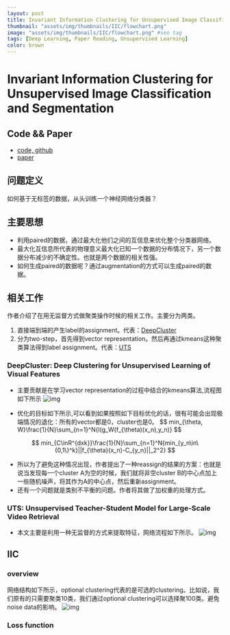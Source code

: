 ```yaml
---
layout: post
title: Invariant Information Clustering for Unsupervised Image Classification and Segmentation
thumbnail: "assets/img/thumbnails/IIC/flowchart.png"
image: "assets/img/thumbnails/IIC/flowchart.png" #seo tag
tags: [Deep Learning, Paper Reading, Unsupervised Learning]
color: brown
---
```


# Invariant Information Clustering for Unsupervised Image Classification and Segmentation

## Code && Paper
- [code, github](https://github.com/xu-ji/IIC)
- [paper](http://openaccess.thecvf.com/content_ICCV_2019/html/Ji_Invariant_Information_Clustering_for_Unsupervised_Image_Classification_and_Segmentation_ICCV_2019_paper.html)

## 问题定义
<h>如何基于无标签的数据，从头训练一个神经网络分类器？</h>

## 主要思想
- 利用paired的数据，通过最大化他们之间的互信息来优化整个分类器网络。
- 最大化互信息所代表的物理意义最大化已知一个数据的分布情况下，另一个数据分布减少的不确定性。也就是两个数据的相关性强。
- 如何生成paired的数据呢？通过augmentation的方式可以生成paired的数据。

## 相关工作
作者介绍了在用无监督方式做聚类操作时候的相关工作。主要分为两类。
1. 直接端到端的产生label的assignment。代表：[DeepCluster](http://openaccess.thecvf.com/content_ECCV_2018/html/Mathilde_Caron_Deep_Clustering_for_ECCV_2018_paper.html)
2. 分为two-step，首先得到vector representation。然后再通过kmeans这种聚类算法得到label assignment。代表：[UTS](http://openaccess.thecvf.com/content_ICCVW_2019/html/ViRaL/Liang_Unsupervised_Teacher-Student_Model_for_Large-Scale_Video_Retrieval_ICCVW_2019_paper.html)
### DeepCluster: Deep Clustering for Unsupervised Learning of Visual Features
- 主要贡献是在学习vector representation的过程中结合的kmeans算法,流程图如下所示
![img](https://upcoder.github.io/assets/img/thumbnails/IIC/DeepClustering-flowchart.png)

- 优化的目标如下所示,可以看到如果按照如下目标优化的话，很有可能会出现极端情况的退化：所有的vector都是0，cluster也是0。
$$
min_{\theta, W}\frac{1}{N}\sum_{n=1}^N{l(g_W(f_{\theta)(x_n),y_n)}
$$


$$
min_{C\inR^{dxk}}\frac{1}{N}\sum_{n=1}^N{min_{y_n\in\{0,1\}^k}||f_{\theta}(x_n)-C_{y_n}||_2^2}
$$
- 所以为了避免这种情况出现，作者提出了一种reassign的结果的方案：也就是说当发现每一个cluster A为空的时候，我们就将非空cluster B的中心点加上一些随机噪声，将其作为A的中心点，然后重新assignment。
- 还有一个问题就是类别不平衡的问题。作者将其做了加权重的处理方式。
### UTS: Unsupervised Teacher-Student Model for Large-Scale Video Retrieval
- 本文主要是利用一种无监督的方式来提取特征，网络流程如下所示。
![img](https://upcoder.github.io/assets/img/thumbnails/IIC/UST-flowchart.png)

## IIC
### overview
网络结构如下所示，optional clustering代表的是可选的clustering。比如说，我们原有的只需要聚类10类，我们通过optional clustering可以选择聚100类。避免noise data的影响。
![img](https://upcoder.github.io/assets/img/thumbnails/IIC/flowchart.png)
### Loss function

